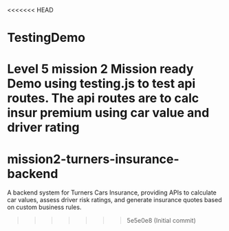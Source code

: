 <<<<<<< HEAD
# TestingDemo
Level 5 mission 2 Mission ready Demo using testing.js to test api routes. The api routes are to calc insur premium using car value and driver rating
=======
# mission2-turners-insurance-backend
A backend system for Turners Cars Insurance, providing APIs to calculate car values, assess driver risk ratings, and generate insurance quotes based on custom business rules.
>>>>>>> 5e5e0e8 (Initial commit)
